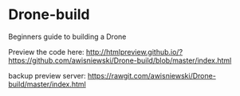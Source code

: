 # Drone-build
Beginners guide to building a Drone

Preview the code here:
http://htmlpreview.github.io/?https://github.com/awisniewski/Drone-build/blob/master/index.html

backup preview server:
https://rawgit.com/awisniewski/Drone-build/master/index.html
